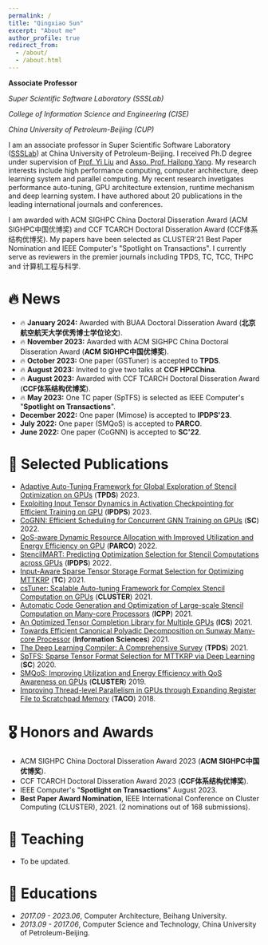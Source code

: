 ```yaml
---
permalink: /
title: "Qingxiao Sun"
excerpt: "About me"
author_profile: true
redirect_from: 
  - /about/
  - /about.html
---
```


<span class='anchor' id='about-me'></span>

**Associate Professor**

*Super Scientific Software Laboratory (SSSLab)*

*College of Information Science and Engineering (CISE)*  

*China University of Petroleum-Beijing (CUP)*  

I am an associate professor in Super Scientific Software Laboratory ([SSSLab](https://www.ssslab.cn/)) at China University of Petroleum-Beijing. I received Ph.D degree under supervision of [Prof. Yi Liu](https://scse.buaa.edu.cn/info/1078/2656.htm) and [Asso. Prof. Hailong Yang](https://thomas-yang.github.io/). My research interests include high performance computing, computer architecture, deep learning system and parallel computing. My recent research invetigates performance auto-tuning, GPU architecture extension, runtime mechanism and deep learning system. I have authored about 20 publications in the leading international journals and conferences. 

I am awarded with ACM SIGHPC China Doctoral Disseration Award (ACM SIGHPC中国优博奖) and CCF TCARCH Doctoral Disseration Award (CCF体系结构优博奖). My papers have been selected as CLUSTER'21 Best Paper Nomination and IEEE Computer's "Spotlight on Transactions". I currently serve as reviewers in the premier journals including TPDS, TC, TCC, THPC and 计算机工程与科学.

# 🔥 News
- 🔥 **January 2024:** Awarded with BUAA Doctoral Disseration Award (**北京航空航天大学优秀博士学位论文**). 
- 🔥 **November 2023:** Awarded with ACM SIGHPC China Doctoral Disseration Award (**ACM SIGHPC中国优博奖**).
- 🔥 **October 2023:** One paper (GSTuner) is accepted to **TPDS**.
- 🔥 **August 2023:** Invited to give two talks at **CCF HPCChina**.
- 🔥 **August 2023:** Awarded with CCF TCARCH Doctoral Disseration Award (**CCF体系结构优博奖**).
- 🔥 **May 2023:**  One TC paper (SpTFS) is selected as IEEE Computer's "**Spotlight on Transactions**".
- **December 2022:** One paper (Mimose) is accepted to **IPDPS'23**.
- **July 2022:** One paper (SMQoS) is accepted to **PARCO**.
- **June 2022:** One paper (CoGNN) is accepted to **SC'22**.

# 📝 Selected Publications
- [Adaptive Auto-Tuning Framework for Global Exploration of Stencil Optimization on GPUs](https://ieeexplore.ieee.org/abstract/document/10287597) (**TPDS**) 2023.
- [Exploiting Input Tensor Dynamics in Activation Checkpointing for Efficient Training on GPU](https://ieeexplore.ieee.org/abstract/document/10177427) (**IPDPS**) 2023.
- [CoGNN: Efficient Scheduling for Concurrent GNN Training on GPUs](https://ieeexplore.ieee.org/abstract/document/10046055) (**SC**) 2022.
- [QoS-aware Dynamic Resource Allocation with Improved Utilization and Energy Efficiency on GPU](https://www.sciencedirect.com/science/article/abs/pii/S0167819122000503) (**PARCO**) 2022.
- [StencilMART: Predicting Optimization Selection for Stencil Computations across GPUs](https://ieeexplore.ieee.org/abstract/document/9820650) (**IPDPS**) 2022.
- [Input-Aware Sparse Tensor Storage Format Selection for Optimizing MTTKRP](https://ieeexplore.ieee.org/abstract/document/9540277) (**TC**) 2021.
- [csTuner: Scalable Auto-tuning Framework for Complex Stencil Computation on GPUs](https://ieeexplore.ieee.org/abstract/document/9556044) (**CLUSTER**) 2021.
- [Automatic Code Generation and Optimization of Large-scale Stencil Computation on Many-core Processors](https://dl.acm.org/doi/abs/10.1145/3472456.3473517) (**ICPP**) 2021.
- [An Optimized Tensor Completion Library for Multiple GPUs](https://dl.acm.org/doi/abs/10.1145/3447818.3460692) (**ICS**) 2021.
- [Towards Efficient Canonical Polyadic Decomposition on Sunway Many-core Processor](https://www.sciencedirect.com/science/article/abs/pii/S0020025520310999) (**Information Sciences**) 2021.
- [The Deep Learning Compiler: A Comprehensive Survey](https://ieeexplore.ieee.org/abstract/document/9222299) (**TPDS**) 2021.
- [SpTFS: Sparse Tensor Format Selection for MTTKRP via Deep Learning](https://ieeexplore.ieee.org/document/9355324) (**SC**) 2020.
- [SMQoS: Improving Utilization and Energy Efficiency with QoS Awareness on GPUs](https://ieeexplore.ieee.org/abstract/document/8891047) (**CLUSTER**) 2019.
- [Improving Thread-level Parallelism in GPUs through Expanding Register File to Scratchpad Memory](https://dl.acm.org/doi/abs/10.1145/3280849) (**TACO**) 2018.

# 🎖 Honors and Awards
-  ACM SIGHPC China Doctoral Disseration Award 2023 (**ACM SIGHPC中国优博奖**).
- CCF TCARCH Doctoral Disseration Award 2023 (**CCF体系结构优博奖**).
- IEEE Computer's "**Spotlight on Transactions**" August 2023.
- **Best Paper Award Nomination**, IEEE International Conference on Cluster Computing (CLUSTER), 2021. (2 nominations out of 168 submissions).

# 💬 Teaching
- To be updated.

# 📖 Educations
- *2017.09 - 2023.06*, Computer Architecture, Beihang University.
- *2013.09 - 2017.06*, Computer Science and Technology, China University of Petroleum-Beijing.
